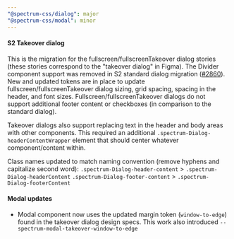 ```yaml
---
"@spectrum-css/dialog": major
"@spectrum-css/modal": minor
---
```


#### S2 Takeover dialog

This is the migration for the fullscreen/fullscreenTakeover dialog stories (these stories correspond to the "takeover dialog" in Figma). The Divider component support was removed in S2 standard dialog migration ([#2860](https://github.com/adobe/spectrum-css/pull/2860)). New and updated tokens are in place to update fullscreen/fullscreenTakeover dialog sizing, grid spacing, spacing in the header, and font sizes. Fullscreen/fullscreenTakeover dialogs do not support additional footer content or checkboxes (in comparison to the standard dialog).

Takeover dialogs also support replacing text in the header and body areas with other components. This required an additional `.spectrum-Dialog-headerContentWrapper` element that should center whatever component/content within.

Class names updated to match naming convention (remove hyphens and capitalize second word):
`.spectrum-Dialog-header-content` > `.spectrum-Dialog-headerContent`
`.spectrum-Dialog-footer-content` > `.spectrum-Dialog-footerContent`

#### Modal updates

- Modal component now uses the updated margin token (`window-to-edge`) found in the takeover dialog design specs. This work also introduced `--spectrum-modal-takeover-window-to-edge`
